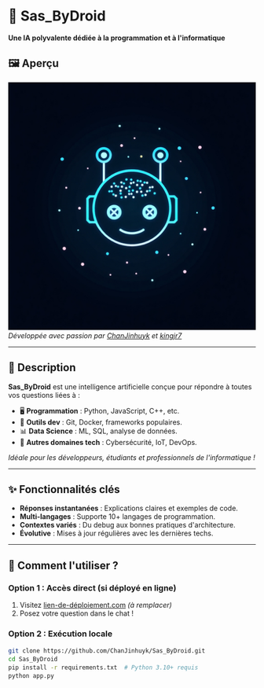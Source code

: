 # 🤖 Sas_ByDroid  
**Une IA polyvalente dédiée à la programmation et à l'informatique**  

## 🖼️ Aperçu  
![Interface Sas_ByDroid](sasbydroid-preview.png)  
*Développée avec passion par [ChanJinhuyk](https://github.com/ChanJinhuyk) et [kingjr7](https://github.com/kingjr7)*  

---

## 🌟 Description  
**Sas_ByDroid** est une intelligence artificielle conçue pour répondre à toutes vos questions liées à :  
- 🖥 **Programmation** : Python, JavaScript, C++, etc.  
- 🔧 **Outils dev** : Git, Docker, frameworks populaires.  
- 📊 **Data Science** : ML, SQL, analyse de données.  
- 🤖 **Autres domaines tech** : Cybersécurité, IoT, DevOps.  

*Idéale pour les développeurs, étudiants et professionnels de l'informatique !*  

---

## ✨ Fonctionnalités clés  
- **Réponses instantanées** : Explications claires et exemples de code.  
- **Multi-langages** : Supporte 10+ langages de programmation.  
- **Contextes variés** : Du debug aux bonnes pratiques d'architecture.  
- **Évolutive** : Mises à jour régulières avec les dernières techs.  

---

## 🚀 Comment l'utiliser ?  
### Option 1 : Accès direct (si déployé en ligne)  
1. Visitez [lien-de-déploiement.com](https://) *(à remplacer)*  
2. Posez votre question dans le chat !  

### Option 2 : Exécution locale  
```bash
git clone https://github.com/ChanJinhuyk/Sas_ByDroid.git
cd Sas_ByDroid
pip install -r requirements.txt  # Python 3.10+ requis
python app.py
